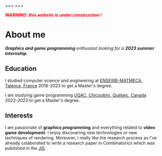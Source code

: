 +++
+++

<span style="color:red">***WARNING: this website is under construction !***</span>

# About me

***Graphics and game programming** enthusiast looking for a **2023 summer internship**.*

## Education

I studied computer science and engineering at <a href="https://enseirb-matmeca.bordeaux-inp.fr/" target="_blank">ENSEIRB-MATMECA, Talence, France</a> 2018-2023 to get a Master's degree.

I am studying game programming <a href="https://uqac.ca/" target="_blank">UQAC, Chicoutimi, Québec, Canada</a> 2022-2023 to get a Master's degree.

## Interests

I am passionate of **graphics programming** and everything related to **video game development**.
I enjoy discovering new technologies or new techniques of rendering.
Moreover, I really like the research process as I've already colaborated to write a research paper in Combinatorics which was published in the <a href="https://cs.uwaterloo.ca/journals/JIS/VOL25/Bonichon/bonichon3.html" target="_blank">JIS</a>.